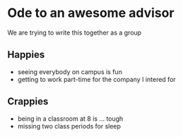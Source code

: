 # Ode to an awesome advisor
We are trying to write this together as a group


## Happies

- seeing everybody on campus is fun
- getting to work part-time for the company I intered for

## Crappies

- being in a classroom at 8 is ... tough
- missing two class periods for sleep
